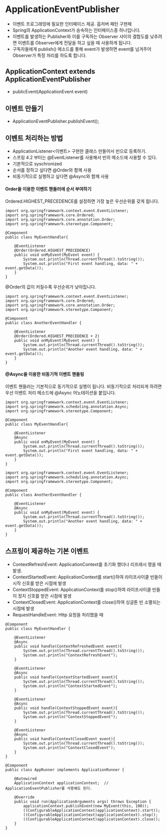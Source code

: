 # ApplicationEventPublisher

- 이벤트 프로그래밍에 필요한 인터페이스 제공. 옵저버 패턴 구현체
- Spring의 ApplicationContext가 송속하는 인터페이스중 하나입니다.
- 이벤트를 발생하는 Publisher와 이를 구독하는 Observer 사이의 결합도를 낮추려면 이벤트를 Observer에게 전달을 하고 싶을 때 사용하게 됩니다.
- 구독자들에게 publish() 메소드를 통해 event가 발생하면 event를 넘겨주어 Observer가 특정 처리를 하도록 합니다.

## ApplicationContext extends ApplicationEventPublisher

- publicEvent(ApplicationEvent event)

## 이벤트 만들기

- ApplicationEventPublisher.publishEvent();

## 이벤트 처리하는 방법

- ApplicationListener<이벤트> 구현한 클래스 만들어서 빈으로 등록하기.
- 스프링 4.2 부터는 @EventListener를 사용해서 빈의 메소드에 사용할 수 있다.
- 기본적으로 syschronized
- 순서를 정하고 싶다면 @Order와 함께 사용
- 비동기적으로 실행하고 싶다면 @Async와 함께 사용

#### Order을 이용한 이벤트 핸들러에 순서 부여하기

Ordered.HIGHEST_PRECEDENCE를 설정하면 가장 높은 우선순위를 갖게 됩니다.

```
import org.springframework.context.event.EventListener;
import org.springframework.core.Ordered;
import org.springframework.core.annotation.Order;
import org.springframework.stereotype.Component;

@Component
public class MyEventHandler{

    @EventListener
    @Order(Ordered.HIGHEST_PRECEDENCE)
    public void onMyEvent(MyEvent event) {
        System.out.println(Thread.currentThread().toString());
        System.out.println("First event handling, data: " + event.getData());
    }
}
```

@Order의 값이 커질수록 우선순위가 낮아집니다.

```
import org.springframework.context.event.EventListener;
import org.springframework.core.Ordered;
import org.springframework.core.annotation.Order;
import org.springframework.stereotype.Component;

@Component
public class AnotherEventHandler {

    @EventListener
    @Order(Ordered.HIGHEST_PRECEDENCE + 2)
    public void onMyEvent(MyEvent event) {
        System.out.println(Thread.currentThread().toString());
        System.out.println("Another event handling, data: " + event.getData());
    }
}
```

#### @Async을 이용한 비동기적 이벤트 핸들링

이벤트 핸들러는 기본적으로 동기적으로 실행이 됩니다.
비동기적으로 처리되게 하려면 우선 이벤트 처리 메소드에 @Async 어노테이션을 붙입니다.

```
import org.springframework.context.event.EventListener;
import org.springframework.scheduling.annotation.Async;
import org.springframework.stereotype.Component;

@Component
public class MyEventHandler{

    @EventListener
    @Async
    public void onMyEvent(MyEvent event) {
        System.out.println(Thread.currentThread().toString());
        System.out.println("First event handling, data: " + event.getData());
    }
}
```

```
import org.springframework.context.event.EventListener;
import org.springframework.scheduling.annotation.Async;
import org.springframework.stereotype.Component;

@Component
public class AnotherEventHandler {

    @EventListener
    @Async
    public void onMyEvent(MyEvent event) {
        System.out.println(Thread.currentThread().toString());
        System.out.println("Another event handling, data: " + event.getData());
    }
}
```

## 스프링이 제공하는 기본 이벤트

- ContextRefreshEvent: ApplicationContext를 초기화 했더나 리프래시 했을 때 발생.
- ContextStartedEvent: ApplicationContext를 start()하여 라이프사이클 빈들이 시작 신호를 받은 시점에 발생
- ContextStoppedEvent: ApplicationContext를 stop()하여 라이프사이클 빈들이 정지 신호를 받은 시점에 발생
- ContextClosedEvent: ApplicationContext를 close()하여 싱글톤 빈 소멸되는 시점에 발생
- RequestHandleEvent: Http 요청을 처리했을 때

```
@Component
public class MyEventHandler {

    @EventListener
    @Async
    public void handle(ContextRefreshedEvent event){
        System.out.println(Thread.currentThread().toString());
        System.out.println("ContextRefreshEvent");
    }

    @EventListener
    @Async
    public void handle(ContextStartedEvent event){
        System.out.println(Thread.currentThread().toString());
        System.out.println("ContextStartedEvent");
    }

    @EventListener
    @Async
    public void handle(ContextStoppedEvent event){
        System.out.println(Thread.currentThread().toString());
        System.out.println("ContextStoppedEvent");
    }

    @EventListener
    @Async
    public void handle(ContextClosedEvent event){
        System.out.println(Thread.currentThread().toString());
        System.out.println("ContextClosedEvent");
    }
}
```

```
@Component
public class AppRunner implements ApplicationRunner {

    @Autowired
    ApplicationContext applicationContext;  // ApplicationEventPublisher를 사용해도 된다.

    @Override
    public void run(ApplicationArguments args) throws Exception {
        applicationContext.publishEvent(new MyEvent(this, 100));
        ((ConfigurableApplicationContext)applicationContext).start();
        ((ConfigurableApplicationContext)applicationContext).stop();
        ((ConfigurableApplicationContext)applicationContext).close();
    }
}
```
